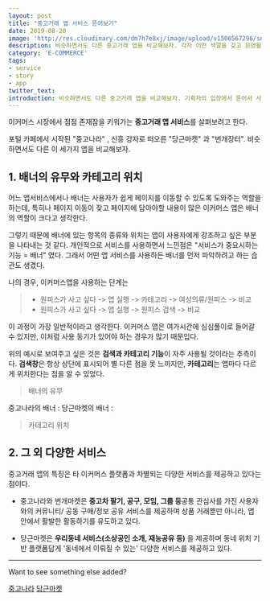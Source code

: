 ```yaml
---
layout: post
title: "중고거래 앱 서비스 뜯어보기"
date: 2019-08-20
image: 'http://res.cloudinary.com/dm7h7e8xj/image/upload/v1506567296/sniper-americano_wmr1a2.jpg'
description: 비슷하면서도 다른 중고거래 앱을 비교해보자. 각자 어떤 색깔을 갖고 운영될까?
category: 'E-COMMERCE'
tags:
- service
- story
- app
twitter_text: 
introduction: 비슷하면서도 다른 중고거래 앱을 비교해보자. 기획자의 입장에서 뜯어서 사용자 입장에서 생각하기.
---
```


이커머스 시장에서 점점 존재잠을 키워가는 **중고거래 앱 서비스**를 살펴보려고 한다.

포털 카페에서 시작된 "중고나라" , 신흥 강자로 떠오른 "당근마켓" 과 "번개장터". 비슷하면서도 다른 이 세가지 앱을 비교해보자.

## 1. 배너의 유무와 카테고리 위치

어느 앱서비스에서나 배너는 사용자가 쉽게 페이지를 이동할 수 있도록 도와주는 역할을 하는데, 특히나 페이지 이동이 잦고 페이지에 담아야할 내용이 많은 이커머스 앱은 배너의 역할이 크다고 생각한다. 

그렇기 때문에 배너에 있는 항목의 종류와 위치는 앱이 사용자에게 강조하고 싶은 부분을 나타내는 것 같다. 개인적으로 서비스를 사용하면서 느낀점은 "서비스가 중요시하는 기능 = 배너" 였다. 그래서 어떤 앱 서비스를 사용하든 배너를 먼저 파악하려고 하는 습관도 생겼다. 

나의 경우, 이커머스앱을 사용하는 단계는

> - 원피스가 사고 싶다 -> 앱 실행 -> 카테고리 -> 여성의류/원피스 -> 비교 
> - 원피스가 사고 싶다 -> 앱 실행 -> 원피스 검색 -> 비교

이 과정이 가장 일반적이라고 생각한다. 이커머스 앱은 여가시간에 심심풀이로 들어갈 수 있지만, 이처럼 사용 동기가 있어야 하는 경우가 많기 때문입다.

위의 예시로 보여주고 싶은 것은 **검색과 카테고리 기능**이 자주 사용될 것이라는 추측이다. **검색창**은 항상 상단에 표시되어 별 다른 점을 못 느끼지만, **카테고리**는 앱마다 다르게 위치한다는 점을 알 수 있었다.

> 배너의 유무

중고나라의 배너 : 
당근마켓의 배너 : 


> 카테고리 위치

## 2. 그 외 다양한 서비스

중고거래 앱의 특징은 타 이커머스 플랫폼과 차별되는 다양한 서비스를 제공하고 있다는 점이다. 

- 중고나라와 번개마켓은 **중고차 팔기, 공구, 모임, 그룹 등**공통 관심사를 가진 사용자와의 커뮤니티/ 공동 구매/정보 공유 서비스를 제공하며 상품 거래뿐만 아니라, 앱 안에서 활발한 활동하기를 유도하고 있다.

- 당근마켓은 **우리동네 서비스(소상공인 소개, 재능공유 등)** 을 제공하며 동네 위치 기반 플랫폼답게 '동네에서 이뤄질 수 있는' 다양한 서비스를 제공하고 있다. 




-----

Want to see something else added?

<a href="https://play.google.com/store/apps/details?id=com.elz.secondhandstore&hl=ko">중고나라</a>
<a href="https://play.google.com/store/apps/details?id=com.towneers.www&hl=ko">당근마켓</a>
<a href="https://play.google.com/store/apps/details?id=kr.co.quicket&hl=ko"></a>










